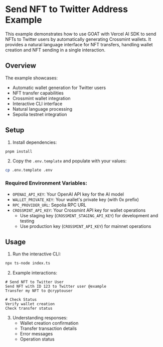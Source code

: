 # Send NFT to Twitter Address Example

This example demonstrates how to use GOAT with Vercel AI SDK to send NFTs to Twitter users by automatically generating Crossmint wallets. It provides a natural language interface for NFT transfers, handling wallet creation and NFT sending in a single interaction.

## Overview
The example showcases:
- Automatic wallet generation for Twitter users
- NFT transfer capabilities
- Crossmint wallet integration
- Interactive CLI interface
- Natural language processing
- Sepolia testnet integration

## Setup

1. Install dependencies:
```bash
pnpm install
```

2. Copy the `.env.template` and populate with your values:
```bash
cp .env.template .env
```

### Required Environment Variables:
- `OPENAI_API_KEY`: Your OpenAI API key for the AI model
- `WALLET_PRIVATE_KEY`: Your wallet's private key (with 0x prefix)
- `RPC_PROVIDER_URL`: Sepolia RPC URL
- `CROSSMINT_API_KEY`: Your Crossmint API key for wallet operations
  - Use staging key (`CROSSMINT_STAGING_API_KEY`) for development and testing
  - Use production key (`CROSSMINT_API_KEY`) for mainnet operations

## Usage

1. Run the interactive CLI:
```bash
npx ts-node index.ts
```

2. Example interactions:
```
# Send NFT to Twitter User
Send NFT with ID 123 to Twitter user @example
Transfer my NFT to @cryptouser

# Check Status
Verify wallet creation
Check transfer status
```

3. Understanding responses:
   - Wallet creation confirmation
   - Transfer transaction details
   - Error messages
   - Operation status
